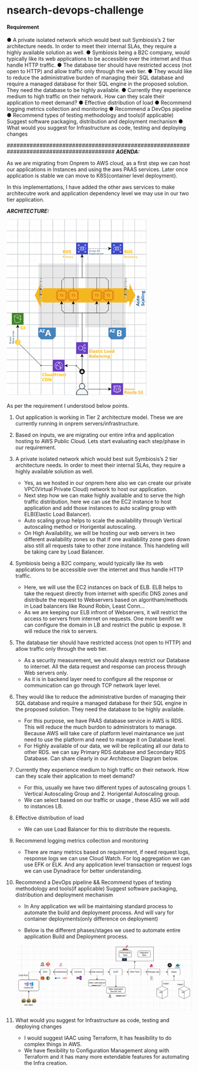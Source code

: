 # nsearch-devops-challenge


#### Requirement

● A private isolated network which would best suit Symbiosis’s 2 tier architecture needs. In order to meet their internal SLAs, they require a highly available solution as well.
● Symbiosis being a B2C company, would typically like its web applications to be accessible over the internet and thus handle HTTP traffic.
● The database tier should have restricted access (not open to HTTP) and allow traffic only through the web tier.
● They would like to reduce the administrative burden of managing their SQL database and require a managed database for their SQL engine in the proposed solution. They need the database to be highly available.
● Currently they experience medium to high traffic on their network. How can they scale their application to meet demand?
● Effective distribution of load
● Recommend logging metrics collection and monitoring
● Recommend a DevOps pipeline
● Recommend types of testing methodology and tools(if applicable) Suggest software packaging, distribution and deployment mechanism
● What would you suggest for Infrastructure as code, testing and deploying changes


#########################################################################################
***AGENDA:***

As we are migrating from Onprem to AWS cloud, as a first step we can host our applications in Instances and using the aws PAAS services. Later once application is stable we can move to K8S(container level deployment).

In this implementations, I have added the other aws services to make architecutre work and application dependency level we may use in our two tier application.

***ARCHITECTURE:***

![](./Challenge1/Architecture.png)

As per the requirement I understood below points.

1. Out application is working in Tier 2 architecture model. These we are currently running in onprem servers/infrastructure.
2. Based on inputs, we are migrating our entire infra and application hosting to AWS Public Cloud. Lets start evaluating each step/phase in our requirement.

3. A private isolated network which would best suit Symbiosis’s 2 tier architecture needs. In order to meet their internal SLAs, they require a highly available solution as well. 

      - Yes, as we hosted in our onprem here also we can create our private VPC(Virtual Private Cloud) network to host our application.
	  - Next step how we can make highly available and to serve the high traffic distribution, here we can use the EC2 instance to host application and add those instances to auto scaling group with ELB(Elastic Load Balancer). 
	  - Auto scaling group helps to scale the availability through Vertical autoscaling method or Horigental autoscaling.
	  - On High Availability, we will be hosting our web servers in two different availability zones so that if one availability zone goes down also still all requests take to other zone instance. This handeling will be taking care by Load Balancer.
	  
4. Symbiosis being a B2C company, would typically like its web applications to be accessible over the internet and thus handle HTTP traffic.

      - Here, we will use the EC2 instances on back of ELB. ELB helps to take the request directly from internet with specific DNS zones and distribute the request to Webservers based on algoritham/methods in Load balancers like Round Robin, Least Conn...
	  - As we are keeping our ELB infront of Webservers, it will restrict the access to servers from internet on requests. One more benifit we can configure the domain in LB and restrict the public ip expose. It will reduce the risk to servers.

5. The database tier should have restricted access (not open to HTTP) and allow traffic only through the web tier.
 
      - As a security measurement, we should always restrict our Database to internet. All the data request and response can process through Web servers only.
	  - As it is in backend layer need to configure all the response or communication can go through TCP network layer level.
	  
6. They would like to reduce the administrative burden of managing their SQL database and require a managed database for their SQL engine in the proposed solution. They need the database to be highly available.

      - For this purpose, we have PAAS database service in AWS is RDS. This will reduce the much burdon to administrators to manage. Because AWS will take care of platform level maintanance we just need to use the platform and need to manage it on Database level.
	  - For Highly available of our data, we will be replicating all our data to other RDS. we can say Primary RDS database and Secondary RDS Database.
	     Can share clearly in our Architecutre Diagram below.
		 
7. Currently they experience medium to high traffic on their network. How can they scale their application to meet demand?

      - For this, usually we have two different types of autoscaling groups 1. Vertical Autoscaling Group and 2. Horigental Autoscaling group.
	  - We can select based on our traffic or usage , these ASG we will add to instances LB.
	  
8. Effective distribution of load

      - We can use Load Balancer for this to distribute the requests.
	  
9. Recommend logging metrics collection and monitoring

      - There are many metrics based on requirement, if need request logs, response logs we can use Cloud Watch. For log aggregation we can use EFK or ELK. And any application level transaction or request logs we can use Dynadrace for better understanding.
	  
10. Recommend a DevOps pipeline && Recommend types of testing methodology and tools(if applicable) Suggest software packaging, distribution and deployment mechanism
    
	  - In Any application we will be maintaining standard process to automate the build and deployment process. And will vary for container deployments(only difference on deployment)
	  
	  - Below is the different phases/stages we used to automate entire application Build and Deployment process.
	  
      ![](./Challenge1/DevOps-Process.png)
	  
	  
11. What would you suggest for Infrastructure as code, testing and deploying changes

      - I would suggest IAAC using Terraform, It has feasibility to do complex things in AWS. 
	  - We have flexibility to Configuration Management along with Terraform and it has many more extendable features for automating the Infra creation.